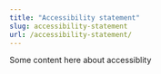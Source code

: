 ```yaml
---
title: "Accessibility statement"
slug: accessibility-statement
url: /accessibility-statement/
---
```


Some content here about accessiblity